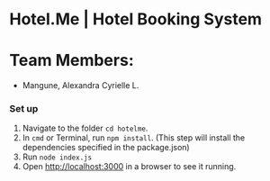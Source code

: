 # Hotel.Me | Hotel Booking System
# Team Members:
* Mangune, Alexandra Cyrielle L.

### Set up
1. Navigate to the folder `cd hotelme`.
2. In `cmd` or Terminal, run `npm install`. (This step will install the dependencies specified in the package.json)
3. Run `node index.js`
4. Open [http://localhost:3000]() in a browser to see it running.
